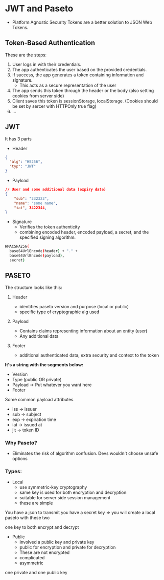 # JWT and Paseto

- Platform Agnostic Security Tokens are a better solution to JSON Web Tokens.

## Token-Based Authentication

These are the steps:

1. User logs in with their credentials.
2. The app authenticates the user based on the provided credentials.
3. If success, the app generates a token containing information and signature.
   - This acts as a secure representation of the user
4. The app sends this token through the header or the body (also setting cookies from server side)
5. Client saves this token is sessionStorage, localStorage. (Cookies should be set by sercer with HTTPOnly true flag)
6. ...

## JWT

It has 3 parts

- Header

```json
{
  "alg": "HS256",
  "typ": "JWT"
}
```

- Payload

```json
// User and some additional data (expiry date)
{
    "sub": "232323",
    "name": "some name",
    "iat", 3422344,
}

```

- Signature
  - Verifies the token authenticity
  - combining encoded header, encoded payload, a secret, and the specified signing algorithm.

```bash
HMACSHA256(
  base64UrlEncode(header) + "." +
  base64UrlEncode(payload),
  secret)
```

## PASETO

The structure looks like this:

1. Header
    - identifies paseto version and purpose (local or public)
    - specific type of cryptographic alg used

2. Payload
    - Contains claims representing information about an entity (user) 
    - Any additional data

3. Footer
    - additional authenticated data, extra security and context to the token


**It's a string with the segments below:**
- Version
- Type (public OR private)
- Payload -> Put whatever you want here
- Footer

Some common payload attributes
* iss -> issuer
* sub -> subject
* exp -> expiration time
* iat -> issued at
* jit -> token ID 


### Why Paseto?

- Eliminates the risk of algorithm confusion. Devs wouldn't choose unsafe options


### Types:

- Local
    - use symmetric-key cryptography
    - same key is used for both encryption and decryption
    - suitable for server side session management
    - these are simple

You have a json to transmit
you have a secret key
=> you will create a local paseto with these two

one key to both encrypt and decrypt

- Public
    - involved a public key and private key
    - public for encryption and private for decryption
    - These are not encrypted
    - complicated
    - asymmetric

one private and one public key 